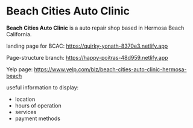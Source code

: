 # Beach Cities Auto Clinic

**Beach Cities Auto Clinic** is a auto repair shop based in Hermosa Beach California.

landing page for BCAC: https://quirky-yonath-8370e3.netlify.app

Page-structure branch: https://happy-poitras-48d959.netlify.app

Yelp page: https://www.yelp.com/biz/beach-cities-auto-clinic-hermosa-beach

useful information to display:

- location
- hours of operation
- services
- payment methods
